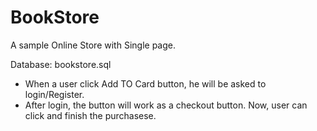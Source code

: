 # BookStore

A sample Online Store with Single page. 

Database: bookstore.sql

* When a user click Add TO Card button, he will be asked to login/Register.
* After login, the button will work as a checkout button. Now, user can click and finish the purchasese.
